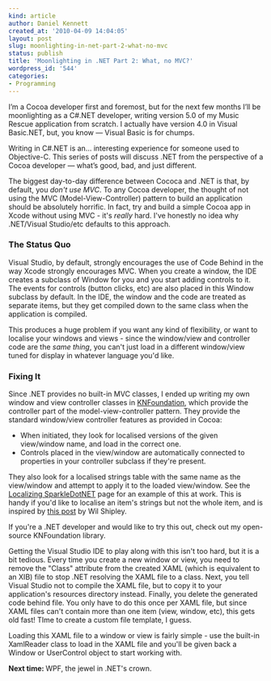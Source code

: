 ```yaml
---
kind: article
author: Daniel Kennett
created_at: '2010-04-09 14:04:05'
layout: post
slug: moonlighting-in-net-part-2-what-no-mvc
status: publish
title: 'Moonlighting in .NET Part 2: What, no MVC?'
wordpress_id: '544'
categories:
- Programming
---
```


<p>I’m a Cocoa developer first and foremost, but for the next few months I’ll be moonlighting as a C#.NET developer, writing version 5.0 of my Music Rescue application from scratch. I actually have version 4.0 in Visual Basic.NET, but, you know — Visual Basic is for chumps.</p>
<p>Writing in C#.NET is an… interesting experience for someone used to Objective-C. This series of posts will discuss .NET from the perspective of a Cocoa developer — what’s good, bad, and just different.</p>
<p>The biggest day-to-day difference between Cococa and .NET is that, by default, you <em>don't use MVC</em>. To any Cocoa developer, the thought of not using the MVC (Model-View-Controller) pattern to build an application should be absolutely horrific. In fact, try and build a simple Cocoa app in Xcode without using MVC - it's <em>really</em> hard. I've honestly no idea why .NET/Visual Studio/etc defaults to this approach.</p><!--more--><h3>The Status Quo</h3>
<p>Visual Studio, by default, strongly encourages the use of Code Behind in the way Xcode strongly encourages MVC. When you create a window, the IDE creates a subclass of Window for you and you start adding controls to it. The events for controls (button clicks, etc) are also placed in this Window subclass by default. In the IDE, the window and the code are treated as separate items, but they get compiled down to the same class when the application is compiled.</p>
<p>This produces a huge problem if you want any kind of flexibility, or want to localise your windows and views - since the window/view and controller code are the <em>same thing</em>, you can't just load in a different window/view tuned for display in whatever language you'd like.</p>
<h3>Fixing It</h3>
<p>Since .NET provides no built-in MVC classes, I ended up writing my own window and view controller classes in <a href="http://bitbucket.org/ikenndac/knfoundation/">KNFoundation</a>, which provide the controller part of the model-view-controller pattern. They provide the standard window/view controller features as provided in Cocoa:</p>
<ul>
<li>When initiated, they look for localised versions of the given view/window name, and load in the correct one.</li>
<li>Controls placed in the view/window are automatically connected to properties in your controller subclass if they're present.</li>
</ul>
<p>They also look for a localised strings table with the same name as the view/window and attempt to apply it to the loaded view/window. See the <a href="http://bitbucket.org/ikenndac/sparkledotnet/wiki/Localizing">Localizing SparkleDotNET</a> page for an example of this at work. This is handy if you'd like to localise an item's strings but not the whole item, and is inspired by <a href="http://wilshipley.com/blog/2009/10/pimp-my-code-part-17-lost-in.html">this post</a> by Wil Shipley.</p>
<p>If you're a .NET developer and would like to try this out, check out my open-source KNFoundation library.</p>
<p>Getting the Visual Studio IDE to play along with this isn't too hard, but it is a bit tedious. Every time you create a new window or view, you need to remove the "Class" attribute from the created XAML (which is equivalent to an XIB) file to stop .NET resolving the XAML file to a class. Next, you tell Visual Studio not to compile the XAML file, but to copy it to your application's resources directory instead. Finally, you delete the generated code behind file. You only have to do this once per XAML file, but since XAML files can't contain more than one item (view, window, etc), this gets old fast! TIme to create a custom file template, I guess.</p>
<p>Loading this XAML file to a window or view is fairly simple - use the built-in XamlReader class to load in the XAML file and you'll be given back a Window or UserControl object to start working with.</p>
<p><strong>Next time: </strong>WPF, the jewel in .NET's crown.</p>